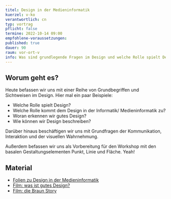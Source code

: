 ```yaml
---
titel: Design in der Medieninformatik
kuerzel: v-ko
verantwortlich: cn
typ: vortrag
pflicht: false
termine: 2022-10-14 09:00
empfohlene-voraussetzungen: 
published: true
dauer: 90
raum: vor-ort-v
info: Was sind grundlegende Fragen im Design und welche Rolle spielt Design in der Medieninformatik?
---
```



## Worum geht es?

Heute befassen wir uns mit einer Reihe von Grundbegriffen und Sichtweisen im Design. Hier mal ein paar Beispiele:

- Welche Rolle spielt Design?
- Welche Rolle kommt dem Design in der Informatik/ Medieninformatik zu?
- Woran erkennen wir gutes Design?
- Wie können wir Design beschreiben?

Darüber hinaus beschäftigen wir uns mit Grundfragen der Kommunikation, Interaktion und der visuellen Wahrnehmung.

Außerdem befassen wir uns als Vorbereitung für den Workshop mit den basalen Gestaltungselementen Punkt, Linie und Fläche. Yeah! 

## Material
- [Folien zu Design in der Medieninformatik](../../download/inputs/woche-2/010-design-in-der-mi.pdf)
- [Film: was ist gutes Design?](https://www.youtube.com/watch?v=A2OS6m6PfXQ&t=131s)
- [Film: die Braun Story](https://www.youtube.com/watch?v=RVmQMe45-mY&t=4s)
